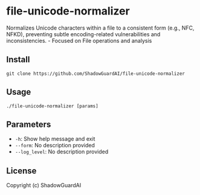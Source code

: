 # file-unicode-normalizer
Normalizes Unicode characters within a file to a consistent form (e.g., NFC, NFKD), preventing subtle encoding-related vulnerabilities and inconsistencies. - Focused on File operations and analysis

## Install
`git clone https://github.com/ShadowGuardAI/file-unicode-normalizer`

## Usage
`./file-unicode-normalizer [params]`

## Parameters
- `-h`: Show help message and exit
- `--form`: No description provided
- `--log_level`: No description provided

## License
Copyright (c) ShadowGuardAI
